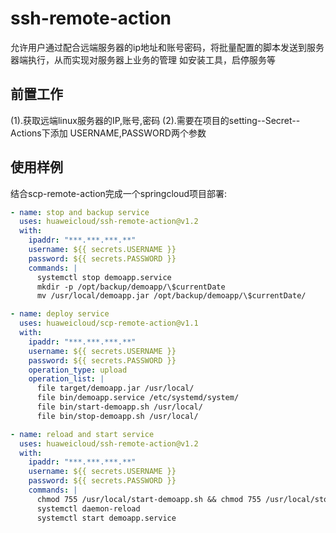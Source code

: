 # ssh-remote-action
允许用户通过配合远端服务器的ip地址和账号密码，将批量配置的脚本发送到服务器端执行，从而实现对服务器上业务的管理
如安装工具，启停服务等
## **前置工作**
(1).获取远端linux服务器的IP,账号,密码
(2).需要在项目的setting--Secret--Actions下添加 USERNAME,PASSWORD两个参数

## **使用样例**
结合scp-remote-action完成一个springcloud项目部署:
```yaml
- name: stop and backup service
  uses: huaweicloud/ssh-remote-action@v1.2
  with:
    ipaddr: "***.***.***.**"
    username: ${{ secrets.USERNAME }}
    password: ${{ secrets.PASSWORD }}
    commands: |
      systemctl stop demoapp.service
      mkdir -p /opt/backup/demoapp/\$currentDate
      mv /usr/local/demoapp.jar /opt/backup/demoapp/\$currentDate/

- name: deploy service
  uses: huaweicloud/scp-remote-action@v1.1
  with:
    ipaddr: "***.***.***.**"
    username: ${{ secrets.USERNAME }}
    password: ${{ secrets.PASSWORD }}
    operation_type: upload
    operation_list: |
      file target/demoapp.jar /usr/local/
      file bin/demoapp.service /etc/systemd/system/
      file bin/start-demoapp.sh /usr/local/
      file bin/stop-demoapp.sh /usr/local/

- name: reload and start service
  uses: huaweicloud/ssh-remote-action@v1.2
  with:
    ipaddr: "***.***.***.**"
    username: ${{ secrets.USERNAME }}
    password: ${{ secrets.PASSWORD }}
    commands: |
      chmod 755 /usr/local/start-demoapp.sh && chmod 755 /usr/local/stop-demoapp.sh
      systemctl daemon-reload
      systemctl start demoapp.service
```